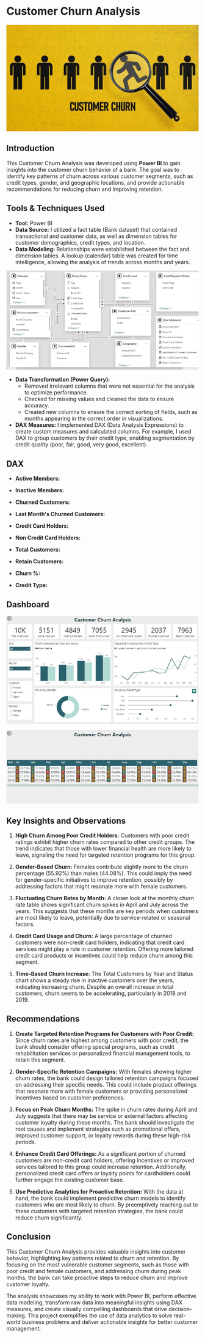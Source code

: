 # Customer Churn Analysis

![](intro.JPG)

## Introduction
This Customer Churn Analysis was developed using **Power BI** to gain insights into the customer churn behavior of a bank. The goal was to identify key patterns of churn across various customer segments, such as credit types, gender, and geographic locations, and provide actionable recommendations for reducing churn and improving retention.

## Tools & Techniques Used
- **Tool:** Power BI
- **Data Source:** I utilized a fact table (Bank dataset) that contained transactional and customer data, as well as dimension tables for customer demographics, credit types, and location.
- **Data Modeling:** Relationships were established between the fact and dimension tables. A lookup (calendar) table was created for time intelligence, allowing the analysis of trends across months and years.

![](images/model.JPG)

- **Data Transformation (Power Query):**
  - Removed irrelevant columns that were not essential for the analysis to optimize performance.
  - Checked for missing values and cleaned the data to ensure accuracy.
  - Created new columns to ensure the correct sorting of fields, such as months appearing in the correct order in visualizations.
- **DAX Measures:** I implemented DAX (Data Analysis Expressions) to create custom measures and calculated columns. For example, I used DAX to group customers by their credit type, enabling segmentation by credit quality (poor, fair, good, very good, excellent).

## DAX
- **Active Members:**

- **Inactive Members:**

- **Churned Customers:**

- **Last Month's Churned Customers:**

- **Credit Card Holders:**

- **Non Credit Card Holders:**

- **Total Customers:**

- **Retain Customers:**

- **Churn %:**

- **Credit Type:**

## Dashboard

![](images/dashboard1.JPG)

![](images/dashboard2.JPG)

## Key Insights and Observations
1. **High Churn Among Poor Credit Holders:** Customers with poor credit ratings exhibit higher churn rates compared to other credit groups. The trend indicates that those with lower financial health are more likely to leave, signaling the need for targeted retention programs for this group.

2. **Gender-Based Churn:** Females contribute slightly more to the churn percentage (55.92%) than males (44.08%). This could imply the need for gender-specific initiatives to improve retention, possibly by addressing factors that might resonate more with female customers.

3. **Fluctuating Churn Rates by Month:** A closer look at the monthly churn rate table shows significant churn spikes in April and July across the years. This suggests that these months are key periods when customers are most likely to leave, potentially due to service-related or seasonal factors.

4. **Credit Card Usage and Churn:** A large percentage of churned customers were non-credit card holders, indicating that credit card services might play a role in customer retention. Offering more tailored credit card products or incentives could help reduce churn among this segment.

5. **Time-Based Churn Increase:** The Total Customers by Year and Status chart shows a steady rise in inactive customers over the years, indicating increasing churn. Despite an overall increase in total customers, churn seems to be accelerating, particularly in 2018 and 2019.

## Recommendations
1. **Create Targeted Retention Programs for Customers with Poor Credit:** Since churn rates are highest among customers with poor credit, the bank should consider offering special programs, such as credit rehabilitation services or personalized financial management tools, to retain this segment.

2. **Gender-Specific Retention Campaigns:** With females showing higher churn rates, the bank could design tailored retention campaigns focused on addressing their specific needs. This could include product offerings that resonate more with female customers or providing personalized incentives based on customer preferences.

3. **Focus on Peak Churn Months:** The spike in churn rates during April and July suggests that there may be service or external factors affecting customer loyalty during these months. The bank should investigate the root causes and implement strategies such as promotional offers, improved customer support, or loyalty rewards during these high-risk periods.

4. **Enhance Credit Card Offerings:** As a significant portion of churned customers are non-credit card holders, offering incentives or improved services tailored to this group could increase retention. Additionally, personalized credit card offers or loyalty points for cardholders could further engage the existing customer base.

5. **Use Predictive Analytics for Proactive Retention:** With the data at hand, the bank could implement predictive churn models to identify customers who are most likely to churn. By preemptively reaching out to these customers with targeted retention strategies, the bank could reduce churn significantly.

## Conclusion
This Customer Churn Analysis provides valuable insights into customer behavior, highlighting key patterns related to churn and retention. By focusing on the most vulnerable customer segments, such as those with poor credit and female customers, and addressing churn during peak months, the bank can take proactive steps to reduce churn and improve customer loyalty.

The analysis showcases my ability to work with Power BI, perform effective data modeling, transform raw data into meaningful insights using DAX measures, and create visually compelling dashboards that drive decision-making. This project exemplifies the use of data analytics to solve real-world business problems and deliver actionable insights for better customer management.
